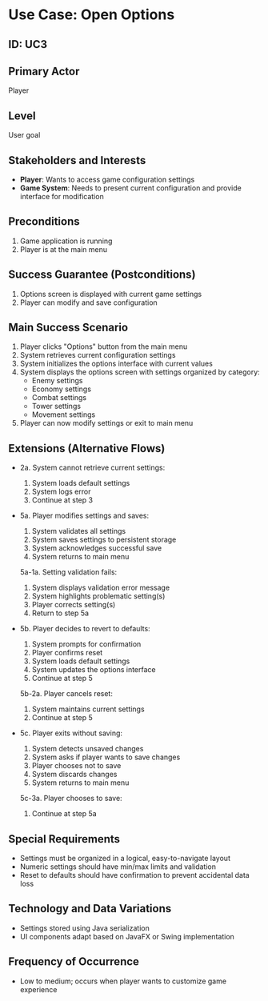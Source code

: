 # Use Case: Open Options

## ID: UC3

## Primary Actor
Player

## Level
User goal

## Stakeholders and Interests
- **Player**: Wants to access game configuration settings
- **Game System**: Needs to present current configuration and provide interface for modification

## Preconditions
1. Game application is running
2. Player is at the main menu

## Success Guarantee (Postconditions)
1. Options screen is displayed with current game settings
2. Player can modify and save configuration

## Main Success Scenario
1. Player clicks "Options" button from the main menu
2. System retrieves current configuration settings
3. System initializes the options interface with current values
4. System displays the options screen with settings organized by category:
   - Enemy settings
   - Economy settings
   - Combat settings
   - Tower settings
   - Movement settings
5. Player can now modify settings or exit to main menu

## Extensions (Alternative Flows)
- 2a. System cannot retrieve current settings:
  1. System loads default settings
  2. System logs error
  3. Continue at step 3

- 5a. Player modifies settings and saves:
  1. System validates all settings
  2. System saves settings to persistent storage
  3. System acknowledges successful save
  4. System returns to main menu

  5a-1a. Setting validation fails:
  1. System displays validation error message
  2. System highlights problematic setting(s)
  3. Player corrects setting(s)
  4. Return to step 5a

- 5b. Player decides to revert to defaults:
  1. System prompts for confirmation
  2. Player confirms reset
  3. System loads default settings
  4. System updates the options interface
  5. Continue at step 5

  5b-2a. Player cancels reset:
  1. System maintains current settings
  2. Continue at step 5

- 5c. Player exits without saving:
  1. System detects unsaved changes
  2. System asks if player wants to save changes
  3. Player chooses not to save
  4. System discards changes
  5. System returns to main menu

  5c-3a. Player chooses to save:
  1. Continue at step 5a

## Special Requirements
- Settings must be organized in a logical, easy-to-navigate layout
- Numeric settings should have min/max limits and validation
- Reset to defaults should have confirmation to prevent accidental data loss

## Technology and Data Variations
- Settings stored using Java serialization
- UI components adapt based on JavaFX or Swing implementation

## Frequency of Occurrence
- Low to medium; occurs when player wants to customize game experience 